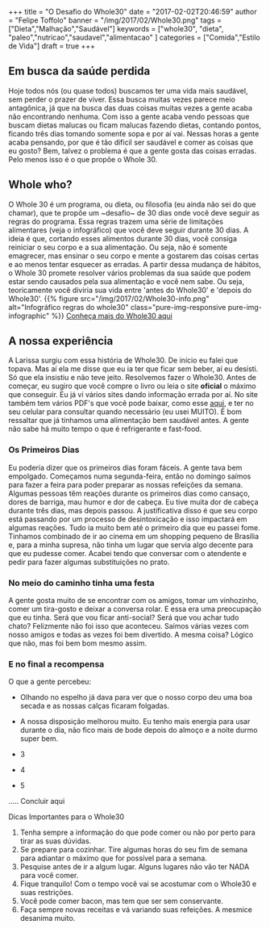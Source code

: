 +++
title = "O Desafio do Whole30"
date = "2017-02-02T20:46:59"
author = "Felipe Toffolo"
banner = "/img/2017/02/Whole30.png"
tags = ["Dieta","Malhação","Saudável"]
keywords = ["whole30", "dieta", "paleo","nutricao","saudavel","alimentacao" ]
categories = ["Comida","Estilo de Vida"]
draft = true
+++
## Em busca da saúde perdida

Hoje todos nós (ou quase todos) buscamos ter uma vida mais saudável, sem perder o prazer de viver.
Essa busca muitas vezes parece meio antagônica, já que na busca das duas coisas muitas vezes a gente acaba não encontrando nenhuma.
Com isso a gente acaba vendo pessoas que buscam dietas malucas ou ficam malucas fazendo dietas, contando pontos, ficando três dias tomando somente sopa e por aí vai.
Nessas horas a gente acaba pensando, por que é tão dificil ser saudável e comer as coisas que eu gosto?
Bem, talvez o problema é que a gente gosta das coisas erradas. Pelo menos isso é o que propõe o Whole 30.

## Whole who?

O Whole 30 é um programa, ou dieta, ou filosofia (eu ainda não sei do que chamar), que te propõe um ~desafio~ de 30 dias onde você deve seguir as regras do programa. Essa regras trazem uma série de limitações alimentares (veja o infográfico) que você deve seguir durante 30 dias. A ideia é que, cortando esses alimentos durante 30 dias, você consiga reiniciar o seu corpo e a sua alimentação.
Ou seja, não é somente emagrecer, mas ensinar o seu corpo e mente a gostarem das coisas certas e ao menos tentar esquecer as erradas. A partir dessa mudança de hábitos, o Whole 30 promete resolver vários problemas da sua saúde que podem estar sendo causados pela sua alimentação e você nem sabe. Ou seja, teoricamente você diviria sua vida entre 'antes do Whole30' e 'depois do Whole30'.
{{% figure src="/img/2017/02/Whole30-info.png" alt="Infográfico regras do whole30" class="pure-img-responsive pure-img-infographic" %}}
[Conheça mais do Whole30 aqui][eea85add]

## A nossa experiência

A Larissa surgiu com essa história de Whole30. De início eu falei que topava. Mas aí ela me disse que eu ia ter que ficar sem beber, aí eu desisti. Só que ela insistiu e não teve jeito. Resolvemos fazer o Whole30.
Antes de começar, eu sugiro que você compre o livro ou leia o site **oficial** o máximo que conseguir. Eu já vi vários sites dando informação errada por aí. No site também tem vários PDF's que você pode baixar, como esse [aqui][767ac2c2], e ter no seu celular para consultar quando necessário (eu usei MUITO).
É bom ressaltar que já tinhamos uma alimentação bem saudável antes. A gente não sabe há muito tempo o que é refrigerante e fast-food.

### Os Primeiros Dias

Eu poderia dizer que os primeiros dias foram fáceis. A gente tava bem empolgado. Começamos numa segunda-feira, então no domingo saímos para fazer a feira para poder preparar as nossas refeições da semana. Algumas pessoas têm reações durante os primeiros dias como cansaço, dores de barriga, mau humor e dor de cabeça. Eu tive muita dor de cabeça durante três dias, mas depois passou. A justificativa disso é que seu corpo está passando por um processo de desintoxicação e isso impactará em algumas reações.
Tudo ia muito bem até o primeiro dia que eu passei fome. Tinhamos combinado de ir ao cinema em um shopping pequeno de Brasília e, para a minha supresa, não tinha um lugar que servia algo decente para que eu pudesse comer. Acabei tendo que conversar com o atendente e pedir para fazer algumas substituições no prato.

### No meio do caminho tinha uma festa

A gente gosta muito de se encontrar com os amigos, tomar um vinhozinho, comer um tira-gosto e deixar a conversa rolar. E essa era uma preocupação que eu tinha. Será que vou ficar anti-social? Será que vou achar tudo chato? Felizmente não foi isso que aconteceu. Saímos várias vezes com nosso amigos e todas as vezes foi bem divertido. A mesma coisa? Lógico que não, mas foi bem bom mesmo assim.

### E no final a recompensa

O que a gente percebeu:

- Olhando no espelho já dava para ver que o nosso corpo deu uma boa secada e as nossas calças ficaram folgadas.

- A nossa disposição melhorou muito. Eu tenho mais energia para usar durante o dia, não fico mais de bode depois do almoço e a noite durmo super bem.

- 3

- 4

- 5

..... Concluir aqui

Dicas Importantes para o Whole30

1. Tenha sempre a informação do que pode comer ou não por perto para tirar as suas dúvidas.
2. Se prepare para cozinhar. Tire algumas horas do seu fim de semana para adiantar o máximo que for possível para a semana.
3. Pesquise antes de ir a algum lugar. Alguns lugares não vão ter NADA para você comer.
4. Fique tranquilo! Com o tempo você vai se acostumar com o Whole30 e suas restrições.
5. Você pode comer bacon, mas tem que ser sem conservante.
6. Faça sempre novas receitas e vá variando suas refeições. A mesmice desanima muito.

[eea85add]: http://whole30.com/ "Conheça mais do Whole30 aqui"
  [767ac2c2]: http://whole30.com/pdf-downloads/ "Downloads Whole30"
